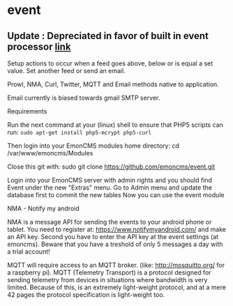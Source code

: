 event
=====

## Update : Depreciated in favor of built in event processor [link](https://openenergymonitor.org/emon/node/12083)

Setup actions to occur when a feed goes above, below or is equal a set value. Set another feed or send an email.

Prowl, NMA, Curl, Twitter, MQTT and Email methods native to application.

Email currently is biased towards gmail SMTP server.

Requirements

Run the next command at your (linux) shell to ensure that PHP5 scripts can run:
`sudo apt-get install php5-mcrypt php5-curl`

Then login into your EmonCMS modules home directory:
cd /var/www/emoncms/Modules

Close this git with:
sudo git clone https://github.com/emoncms/event.git

Login into your EmonCMS server with admin rights and you should find Event under the new "Extras" menu.
Go to Admin menu and update the database first to commit the new tables
Now you can use the event module

NMA - Notify my android

NMA is a message API for sending the events to your android phone or tablet.
You need to register at: https://www.notifymyandroid.com/ and make an API key.
Second you have to enter the API key at the event settings (at emoncms).
Beware that you have a treshold of only 5 messages a day with a trial account!

MQTT will require access to an MQTT broker. (like: http://mosquitto.org/ for a raspberry pi).
MQTT (Telemetry Transport) is a protocol designed for sending telemetry from devices in situations where bandwidth is very limited. Because of this, is an extremely light-weight protocol, and at a mere 42 pages the protocol specification is light-weight too.
